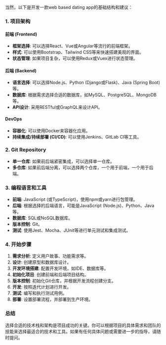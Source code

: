 当然，以下是开发一款web based dating app的基础结构和建议：

### 1. 项目架构

#### 前端 (Frontend)

- **框架选择**: 可以选择React、Vue或Angular等流行的前端框架。
- **样式**: 可以使用Bootstrap、Tailwind CSS等来快速搭建美观的界面。
- **状态管理**: 如果项目复杂，可以使用Redux或Vuex进行状态管理。

#### 后端 (Backend)

- **语言选择**: 可以选择Node.js、Python (Django或Flask)、Java (Spring Boot)等。
- **数据库**: 根据需求选择合适的数据库，如MySQL、PostgreSQL、MongoDB等。
- **API设计**: 采用RESTful或GraphQL来设计API。

#### DevOps

- **容器化**: 可以使用Docker来容器化应用。
- **持续集成/持续部署 (CI/CD)**: 可以使用Jenkins、GitLab CI等工具。

### 2. Git Repository

- **单一仓库**: 如果前后端紧密集成，可以选择单一仓库。
- **多仓库**: 如果前后端分离，可以选择两个仓库，一个用于前端，一个用于后端。

### 3. 编程语言和工具

- **前端**: JavaScript (或TypeScript)，使用npm或yarn进行包管理。
- **后端**: 根据选择的后端语言，可能是JavaScript (Node.js)、Python、Java等。
- **数据库**: SQL或NoSQL数据库。
- **版本控制**: Git。
- **测试**: 使用Jest、Mocha、JUnit等进行单元测试和集成测试。

### 4. 开始步骤

1. **需求分析**: 定义用户故事、功能需求等。
2. **设计**: 创建原型和数据库设计。
3. **开发环境搭建**: 配置开发环境，如IDE、数据库等。
4. **初始化项目**: 创建前端和后端项目结构。
5. **版本控制**: 初始化Git仓库，并根据开发流程创建分支。
6. **开发**: 按照迭代计划进行开发。
7. **测试**: 编写和执行测试用例。
8. **部署**: 设置部署流程，并部署到生产环境。

### 总结

选择合适的技术栈和架构是项目成功的关键。你可以根据项目的具体需求和团队的技能来选择最适合的技术和工具。如果有任何具体问题或需要进一步的指导，请随时提问。
